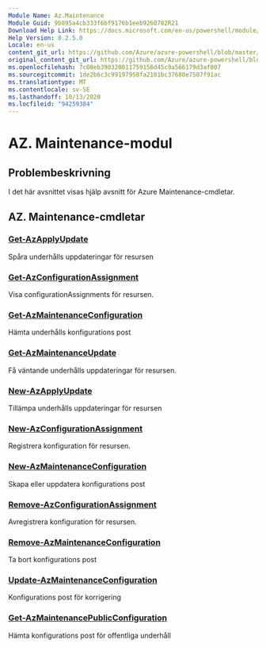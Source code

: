 ```yaml
---
Module Name: Az.Maintenance
Module Guid: 9b895a4cb333f6bf9176b1eeb9260782R21
Download Help Link: https://docs.microsoft.com/en-us/powershell/module/az.maintenance
Help Version: 0.2.5.0
Locale: en-us
content_git_url: https://github.com/Azure/azure-powershell/blob/master/src/Maintenance/Maintenance/help/Az.Maintenance.md
original_content_git_url: https://github.com/Azure/azure-powershell/blob/master/src/Maintenance/Maintenance/help/Az.Maintenance.md
ms.openlocfilehash: 7c08eb390320011759156d45c9a566179d3af007
ms.sourcegitcommit: 1de2b6c3c99197958fa2101bc37680e7507f91ac
ms.translationtype: MT
ms.contentlocale: sv-SE
ms.lasthandoff: 10/13/2020
ms.locfileid: "94259384"
---
```

# AZ. Maintenance-modul
## Problembeskrivning
I det här avsnittet visas hjälp avsnitt för Azure Maintenance-cmdletar.

## AZ. Maintenance-cmdletar
### [Get-AzApplyUpdate](Get-AzApplyUpdate.md)
Spåra underhålls uppdateringar för resursen

### [Get-AzConfigurationAssignment](Get-AzConfigurationAssignment.md)
Visa configurationAssignments för resursen.

### [Get-AzMaintenanceConfiguration](Get-AzMaintenanceConfiguration.md)
Hämta underhålls konfigurations post

### [Get-AzMaintenanceUpdate](Get-AzMaintenanceUpdate.md)
Få väntande underhålls uppdateringar för resursen.

### [New-AzApplyUpdate](New-AzApplyUpdate.md)
Tillämpa underhålls uppdateringar för resursen

### [New-AzConfigurationAssignment](New-AzConfigurationAssignment.md)
Registrera konfiguration för resursen.

### [New-AzMaintenanceConfiguration](New-AzMaintenanceConfiguration.md)
Skapa eller uppdatera konfigurations post

### [Remove-AzConfigurationAssignment](Remove-AzConfigurationAssignment.md)
Avregistrera konfiguration för resursen.

### [Remove-AzMaintenanceConfiguration](Remove-AzMaintenanceConfiguration.md)
Ta bort konfigurations post

### [Update-AzMaintenanceConfiguration](Update-AzMaintenanceConfiguration.md)
Konfigurations post för korrigering

### [Get-AzMaintenancePublicConfiguration](Get-AzMaintenancePublicConfiguration.md)
Hämta konfigurations post för offentliga underhåll

